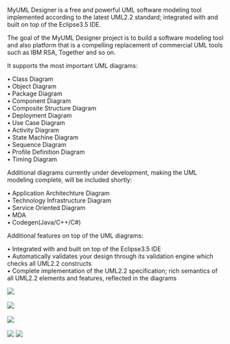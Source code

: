 MyUML Designer is a free and powerful UML software modeling tool implemented according to the latest UML2.2 standard; integrated with and built on top of the Eclipse3.5 IDE. <p>
The goal of the MyUML Designer project is to build a software modeling tool and also platform that is a compelling replacement of commercial UML tools such as IBM RSA, Together and so on. <p>
It supports the most important UML diagrams: <p>
•	Class Diagram<br>
•	Object Diagram<br>
•	Package Diagram<br>
•	Component Diagram<br>
•	Composite Structure Diagram<br>
•	Deployment Diagram<br>
•	Use Case Diagram<br>
•	Activity Diagram<br>
•	State Machine Diagram<br>
•	Sequence Diagram<br>
•	Profile Definition Diagram<br>
•	Timing Diagram<br>
<p>
Additional diagrams currently under development, making the UML modeling complete, will be included shortly:<p>
•	Application Architechture Diagram<br>
•	Technology Infrastructure Diagram<br>
•	Service Oriented Diagram<br>
•	MDA<br>
•	Codegen(Java/C++/C#)<br>

Additional features on top of the UML diagrams: <p>
•	Integrated with and built on top of the Eclipse3.5 IDE<br>
•	Automatically validates your design through its validation engine which checks all UML2.2 constructs<br>
•	Complete implementation of the UML2.2 specification; rich semantics of all UML2.2 elements and features, reflected in the diagrams<br><p>
<img src='http://myumldesigner.googlecode.com/svn/trunk/doc/images/class1.gif'><br> <br>
<img src='http://myumldesigner.googlecode.com/svn/trunk/doc/images/squence.gif'><br> <br>
<img src='http://myumldesigner.googlecode.com/svn/trunk/doc/images/usecase.gif'><br> <br>
<img src='http://myumldesigner.googlecode.com/svn/trunk/doc/images/active.gif'>
<img src='http://myumldesigner.googlecode.com/svn/trunk/doc/images/state.gif'>